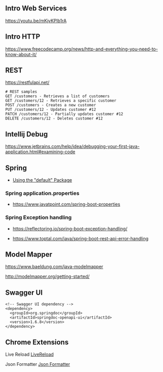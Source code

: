 ## Intro Web Services
https://youtu.be/mKjvKPlb1rA

## Intro HTTP
https://www.freecodecamp.org/news/http-and-everything-you-need-to-know-about-it/

## REST 

https://restfulapi.net/

```
# REST samples
GET /customers - Retrieves a list of customers
GET /customers/12 - Retrieves a specific customer
POST /customers - Creates a new customer
PUT /customers/12 - Updates customer #12
PATCH /customers/12 - Partially updates customer #12
DELETE /customers/12 - Deletes customer #12
```

## Intellij Debug
https://www.jetbrains.com/help/idea/debugging-your-first-java-application.html#examining-code

## Spring 
* [Using the "default" Package](https://docs.spring.io/spring-boot/docs/current/reference/html/using.html#using.structuring-your-code)

### Spring application.properties
* https://www.javatpoint.com/spring-boot-properties

### Spring Exception handling
* https://reflectoring.io/spring-boot-exception-handling/
  
* https://www.toptal.com/java/spring-boot-rest-api-error-handling

## Model Mapper
https://www.baeldung.com/java-modelmapper

http://modelmapper.org/getting-started/

## Swagger UI
```
<!-- Swagger UI dependency -->
<dependency>
  <groupId>org.springdoc</groupId>
  <artifactId>springdoc-openapi-ui</artifactId>
  <version>1.6.8</version>
</dependency>
```
## Chrome Extensions
Live Reload
[LiveReload](https://chrome.google.com/webstore/detail/livereload/jnihajbhpnppcggbcgedagnkighmdlei?hl=en)

Json Formatter
[Json Formatter](https://chrome.google.com/webstore/detail/json-formatter/bcjindcccaagfpapjjmafapmmgkkhgoa/related?hl=en)
